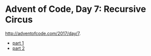 # Advent of Code, Day 7: Recursive Circus

http://adventofcode.com/2017/day/7.

* [part 1](https://github.com/JPry/advent-of-code/blob/master/src/y2017/day07/part1.php)
* [part 2](https://github.com/JPry/advent-of-code/blob/master/src/y2017/day07/part2.php)
